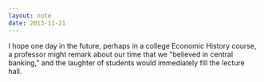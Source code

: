 ```yaml
---
layout: note
date: 2013-11-21
---
```


I hope one day in the future, perhaps in a college Economic History course, a professor might remark about our time that we "believed in central banking," and the laughter of students would immediately fill the lecture hall.
